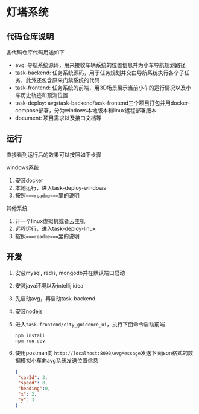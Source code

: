 # 灯塔系统



## 代码仓库说明

各代码仓库代码用途如下

- avg:  导航系统源码，用来接收车辆系统的位置信息并为小车导航规划路径
- task-backend: 任务系统源码，用于任务规划并交由导航系统执行各个子任务，此外还包含原来门禁系统的代码
- task-frontend: 任务系统的前端，用3D场景展示当前小车的运行情况以及小车历史轨迹和预测位置
- task-deploy: avg/task-backend/task-frontend三个项目打包并用docker-compose部署，分为windows本地版本和linux远程部署版本
- document: 项目需求以及接口文档等



## 运行

直接看到运行后的效果可以按照如下步骤

windows系统

1. 安装docker
2. 本地运行，进入task-deploy-windows
3. 按照`===readme===`里的说明

其他系统

1. 开一个linux虚拟机或者云主机
2. 远程运行，进入task-deploy-linux
3. 按照`===readme===`里的说明



## 开发

1. 安装mysql, redis, mongodb并在默认端口启动

2. 安装java环境以及intellij idea

3. 先启动avg，再启动task-backend

4. 安装nodejs

5. 进入`task-frontend/city_guidence_ui`，执行下面命令启动前端

   ```
   npm install
   npm run dev
   ```

6. 使用postman向 `http://localhost:8090/AvgMessage`发送下面json格式的数据模拟小车向avg系统发送位置信息

   ```json
   {
    "carId": 3,
    "speed": 0,
    "heading":0,
    "x": 2,
    "y": 3
   }
   ```

   

